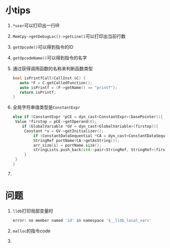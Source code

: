 # 小tips

1. `*user`可以打印出一行IR

2. `MemCpy->getDebugLoc()->getLine()`可以打印出当前行数

3. `getOpcode()`可以得到指令的ID

4. `getOpcodeName()`可以得到指令的名字

5. 通过获得调用函数的名称来判断函数类型

   ```c++
   bool isPrintfCall(CallInst &C) {
      auto *F = C.getCalledFunction();
      auto isPrintf = (F->getName() == "printf");
      return isPrintf;
   }
   ```

6. 全局字符串值类型是`ConstantExpr`

   ```c++
   else if (ConstantExpr *pCE = dyn_cast<ConstantExpr>(basePointer)){
   	Value *firstop = pCE->getOperand(0);
       if (GlobalVariable *GV = dyn_cast<GlobalVariable>(firstop)){
       	Constant *v = GV->getInitializer();
          	if (ConstantDataSequential *CA = dyn_cast<ConstantDataSequential>(v)) {
   			StringRef portName(CA->getAsString());
   			arr_size[i] = portName.size();
   			stringLists.push_back(std::pair<StringRef, StringRef>(firstPointer->getName(), portName));
   		}
   	}
   }
   ```

   

5.  

# 问题

1. `lldb`打印局部变量时

   ```bash
   error: no member named 'id' in namespace '$__lldb_local_vars'
   ```

2. `malloc`的指令code

3. 